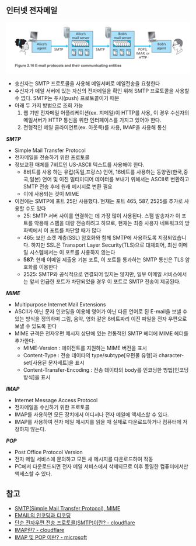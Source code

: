 ## 인터넷 전자메일
![internet_mail_send_process](./images/internet_mail_send_process.png)

- 송신자는 SMTP 프로토콜을 사용해 메일서버로 메일전송을 요청한다
- 수신자가 메일 서버에 있는 자신의 전자메일을 확인 위해 SMTP 프로토콜을 사용할 수 없다. SMTP는 푸시(push) 프로토콜이기 때문
- 아래 두 가지 방법으로 조회 가능
  1. 웹 기반 전자메일 어플리케이션(ex. 지메일)이 HTTP를 사용, 이 경우 수신자의 메일서버가 HTTP 통신을 위한 인터페이스를 가지고 있어야 한다.
  1. 전형적인 메일 클라이언트(ex. 아웃룩)를 사용, IMAP을 사용해 통신

***SMTP***
- Simple Mail Transfer Protocol
- 전자메일을 전송하기 위한 프로토콜
- 정보교환 매체를 7비트인 US-ASCII 텍스트를 사용해야 한다.
  - 8비트를 사용 하는 유럽(독일,프랑스) 언어, 16비트를 사용하는 동양권(한국,중국,일본) 언어 및 이진 멀티미디어 데이터를 보내기 위해서는 ASCII로 변환하고 SMTP 전송 후에 원래 메시지로 변환 필요
  - 이에 사용되는 것이 MIME
- 이전에는 SMTP에 포트 25만 사용했다. 현재는 포트 465, 587, 2525를 추가로 사용할 수도 있다
  - 25: SMTP 서버 사이를 연결하는 데 가장 많이 사용된다. 스팸 발송자가 이 포트를 악용해 스팸을 대량 전송하려고 하므로, 현재는 최종 사용자 네트워크의 방화벽에서 이 포트를 차단할 때가 많다
  - 465: 보안 소켓 계층(SSL) 암호화와 함께 SMTP에 사용하도록 지정되었습니다. 하지만 SSL은 Transport Layer Security(TLS)으로 대체되어, 최신 이메일 시스템에서는 이 포트를 사용하지 않는다
  - **587**: 현재 이메일 제출용 기본 포트, 이 포트를 통과하는 SMTP 통신은 TLS 암호화를 이용한다
  - 2525: SMTP와 공식적으로 연결되어 있지는 않지만, 일부 이메일 서비스에서는 앞서 언급한 포트가 차단되었을 경우 이 포트로 SMTP 전송이 제공된다.

***MIME***
- Multipurpose Internet Mail Extensions
- ASCII가 아닌 문자 인코딩을 이용해 영어가 아닌 다른 언어로 된 E-mail을 보낼 수 있는 방식을 정의하며 그림, 음악, 영화 같은 8비트짜리 이진 파일을 전자 우편으로 보낼 수 있도록 한다
- MIME 규격은 전자우편 메시지 상단에 있는 전통적인 SMTP 헤더에 MIME 헤더를 추가한다.
  - MIME-Version               : 에이전트를 지원하는 MIME 버전을 표시
  - Content-Type               : 전송 데이타의 type/subtype[우편물 유형]과 character-set[사용된 문자세트]을 표시
  - Content-Transfer-Encoding  : 전송 데이타의 body를 인코딩한 방법[인코딩 방식]을 표시 

***IMAP***
- Internet Message Access Protocol
- 전자메일을 수신하기 위한 프로토콜
- IMAP를 사용하면 모든 장치에서 어디서나 전자 메일에 액세스할 수 있다.
- IMAP를 사용하여 전자 메일 메시지를 읽을 때 실제로 다운로드하거나 컴퓨터에 저장하지 않는다.

***POP***
- Post Office Protocol Version
- 전자 메일 서비스에 문의하고 모든 새 메시지를 다운로드하여 작동
- PC에서 다운로드되면 전자 메일 서비스에서 삭제되므로 이후 동일한 컴퓨터에서만 액세스할 수 있다.

## 참고
- [SMTP(Simple Mail Transfer Protocol), MIME](https://byeong9935.tistory.com/22)
- [EMAIL의 인코딩과 디코딩](https://vencedor.tistory.com/16)
- [단순 전자우편 전송 프로토콜(SMTP)이란? - cloudflare](https://www.cloudflare.com/ko-kr/learning/email-security/what-is-smtp/)
- [IMAP란? - cloudflare](https://www.cloudflare.com/ko-kr/learning/email-security/what-is-imap/)
- [IMAP 및 POP 이란? - microsoft](https://support.microsoft.com/ko-kr/office/imap-%EB%B0%8F-pop-%EC%9D%B4%EB%9E%80-ca2c5799-49f9-4079-aefe-ddca85d5b1c9)